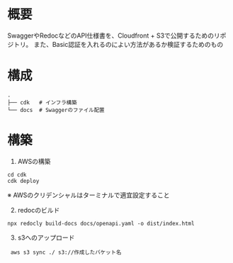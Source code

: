 # 概要
SwaggerやRedocなどのAPI仕様書を、Cloudfront + S3で公開するためのリポジトリ。
また、Basic認証を入れるのによい方法があるか検証するためのもの

# 構成
```
.
├── cdk   # インフラ構築
└── docs  # Swaggerのファイル配置
```


# 構築

1. AWSの構築
```
cd cdk
cdk deploy 
```
※ AWSのクリデンシャルはターミナルで適宜設定すること

2. redocのビルド

```
npx redocly build-docs docs/openapi.yaml -o dist/index.html
```

3. s3へのアップロード

```
 aws s3 sync ./ s3://作成したバケット名
```